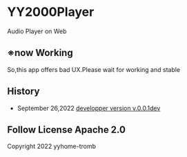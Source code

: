 # YY2000Player  
Audio Player on Web  
  
## ※now Working  
So,this app offers bad UX.Please wait for working and stable 
  
## History  
- September 26,2022 [developper version v.0.0.1dev](https://yyhome-tromb.github.io/YY2000Player/index.html)  
  
## Follow License Apache 2.0  
Copyright 2022 yyhome-tromb  
